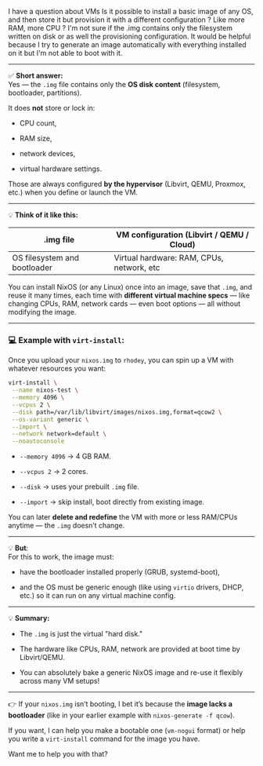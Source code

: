 
I have a question about VMs Is it possible to install a basic image of any OS, and then store it but provision it with a different configuration ? Like more RAM, more CPU ? I'm not sure if the .img contains only the filesystem written on disk or as well the provisioning configuration. It would be helpful because I try to generate an image automatically with everything installed on it but I'm not able to boot with it.

---

✅ **Short answer:**  
Yes — the `.img` file contains only the **OS disk content** (filesystem, bootloader, partitions).

It does **not** store or lock in:

- CPU count,
    
- RAM size,
    
- network devices,
    
- virtual hardware settings.
    

Those are always configured **by the hypervisor** (Libvirt, QEMU, Proxmox, etc.) when you define or launch the VM.

---

💡 **Think of it like this:**

|.img file|VM configuration (Libvirt / QEMU / Cloud)|
|---|---|
|OS filesystem and bootloader|Virtual hardware: RAM, CPUs, network, etc|

You can install NixOS (or any Linux) once into an image, save that `.img`, and reuse it many times, each time with **different virtual machine specs** — like changing CPUs, RAM, network cards — even boot options — all without modifying the image.

---

### 💻 **Example with `virt-install`:**

Once you upload your `nixos.img` to `rhodey`, you can spin up a VM with whatever resources you want:

```bash
virt-install \
 --name nixos-test \
 --memory 4096 \
 --vcpus 2 \
 --disk path=/var/lib/libvirt/images/nixos.img,format=qcow2 \
 --os-variant generic \
 --import \
 --network network=default \
 --noautoconsole
```

- `--memory 4096` → 4 GB RAM.
    
- `--vcpus 2` → 2 cores.
    
- `--disk` → uses your prebuilt `.img` file.
    
- `--import` → skip install, boot directly from existing image.
    

You can later **delete and redefine** the VM with more or less RAM/CPUs anytime — the `.img` doesn’t change.

---

💡 **But**:  
For this to work, the image must:

- have the bootloader installed properly (GRUB, systemd-boot),
    
- and the OS must be generic enough (like using `virtio` drivers, DHCP, etc.) so it can run on any virtual machine config.
    

---

💡 **Summary:**

- The `.img` is just the virtual "hard disk."
    
- The hardware like CPUs, RAM, network are provided at boot time by Libvirt/QEMU.
    
- You can absolutely bake a generic NixOS image and re-use it flexibly across many VM setups!
    

---

👉 If your `nixos.img` isn’t booting, I bet it’s because the **image lacks a bootloader** (like in your earlier example with `nixos-generate -f qcow`).

If you want, I can help you make a bootable one (`vm-nogui` format) or help you write a `virt-install` command for the image you have.

Want me to help you with that?